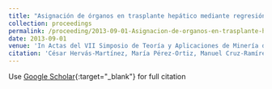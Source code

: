 ```yaml
---
title: "Asignación de órganos en trasplante hepático mediante regresión ordinal"
collection: proceedings
permalink: /proceeding/2013-09-01-Asignacion-de-organos-en-trasplante-hepatico-mediante-regresion-ordinal
date: 2013-09-01
venue: 'In Actas del VII Simposio de Teoría y Aplicaciones de Minería de Datos (TAMIDA2013), XV Conferencia de la Asociación Española para la Inteligencia Artificial (CAEPIA 2013)'
citation: 'César Hervás-Martínez, María Pérez-Ortiz, Manuel Cruz-Ramírez, <strong>Pedro Antonio Gutiérrez</strong>, &quot;Asignación de órganos en trasplante hepático mediante regresión ordinal.&quot; In Actas del VII Simposio de Teoría y Aplicaciones de Minería de Datos (TAMIDA2013), XV Conferencia de la Asociación Española para la Inteligencia Artificial (CAEPIA 2013), 2013, Madrid (Spain), pp.1343-1352.'
---
```

Use [Google Scholar](https://scholar.google.com/scholar?q=Asignacion+de+organos+en+trasplante+hepatico+mediante+regresion+ordinal){:target="_blank"} for full citation